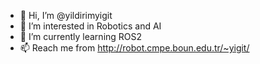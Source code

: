 - 👋 Hi, I’m @yildirimyigit
- 👀 I’m interested in Robotics and AI
- 🌱 I’m currently learning ROS2
- 📫 Reach me from http://robot.cmpe.boun.edu.tr/~yigit/

<!---
yildirimyigit/yildirimyigit is a ✨ special ✨ repository because its `README.md` (this file) appears on your GitHub profile.
You can click the Preview link to take a look at your changes.
--->
